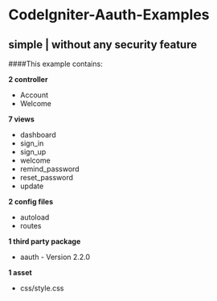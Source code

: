 # CodeIgniter-Aauth-Examples
## simple | without any security feature

####This example contains:

__2 controller__
 - Account
 - Welcome

__7 views__
 - dashboard
 - sign_in
 - sign_up
 - welcome
 - remind_password
 - reset_password
 - update
 
__2 config files__
 - autoload
 - routes

__1 third party package__
 - aauth - Version 2.2.0

__1 asset__
 - css/style.css
